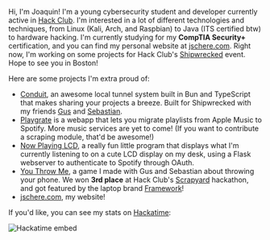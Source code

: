 Hi, I'm Joaquin! I'm a young cybersecurity student and developer currently active in [Hack Club](https://hackclub.com). I'm interested in a lot of different technologies and techniques, from Linux (Kali, Arch, and Raspbian) to Java (ITS certified btw) to hardware hacking. I'm currently studying for my **CompTIA Security+** certification, and you can find my personal website at [jschere.com](https://jschere.com). Right now, I'm working on some projects for Hack Club's [Shipwrecked](https://shipwrecked.hackclub.com) event. Hope to see you in Boston!

Here are some projects I'm extra proud of:
- [Conduit](https://github.com/scherepi/conduit), an awesome local tunnel system built in Bun and TypeScript that makes sharing your projects a breeze. Built for Shipwrecked with my friends [Gus](https://github.com/gusruben) and [Sebastian](https://github.com/XDagging).
- [Playgrate](https://github.com/scherepi/playgrate) is a webapp that lets you migrate playlists from Apple Music to Spotify. More music services are yet to come! (If you want to contribute a scraping module, that'd be awesome!)
- [Now Playing LCD](https://github.com/scherepi/nowplayingLCD), a really fun little program that displays what I'm currently listening to on a cute LCD display on my desk, using a Flask webserver to authenticate to Spotify through OAuth.
- [You Throw Me](https://github.com/gusruben/you-throw-me), a game I made with Gus and Sebastian about throwing your phone. We won **3rd place** at Hack Club's [Scrapyard](https://scrapyard.hackclub.com) hackathon, and got featured by the laptop brand [Framework](frame.work/hacktheworld)!
- [jschere.com](https://jschere.com), my website!

If you'd like, you can see my stats on [Hackatime](https://hackatime.hackclub.com):


![Hackatime embed](https://github-readme-stats.hackclub.dev/api/wakatime?username=1081&api_domain=hackatime.hackclub.com&theme=tokyonight&custom_title=Hackatime+Stats&layout=compact&cache_seconds=0&langs_count=8)
